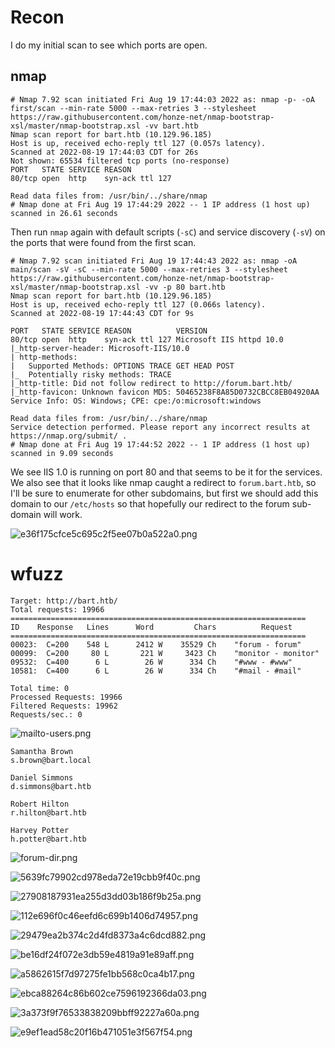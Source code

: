 # Recon

I do my initial scan to see which ports are open.

## nmap
```
# Nmap 7.92 scan initiated Fri Aug 19 17:44:03 2022 as: nmap -p- -oA first/scan --min-rate 5000 --max-retries 3 --stylesheet https://raw.githubusercontent.com/honze-net/nmap-bootstrap-xsl/master/nmap-bootstrap.xsl -vv bart.htb
Nmap scan report for bart.htb (10.129.96.185)
Host is up, received echo-reply ttl 127 (0.057s latency).
Scanned at 2022-08-19 17:44:03 CDT for 26s
Not shown: 65534 filtered tcp ports (no-response)
PORT   STATE SERVICE REASON
80/tcp open  http    syn-ack ttl 127

Read data files from: /usr/bin/../share/nmap
# Nmap done at Fri Aug 19 17:44:29 2022 -- 1 IP address (1 host up) scanned in 26.61 seconds
```

Then run `nmap` again with default scripts (`-sC`) and service discovery (`-sV`) on the ports that were found from the first scan.

```
# Nmap 7.92 scan initiated Fri Aug 19 17:44:43 2022 as: nmap -oA main/scan -sV -sC --min-rate 5000 --max-retries 3 --stylesheet https://raw.githubusercontent.com/honze-net/nmap-bootstrap-xsl/master/nmap-bootstrap.xsl -vv -p 80 bart.htb
Nmap scan report for bart.htb (10.129.96.185)
Host is up, received echo-reply ttl 127 (0.066s latency).
Scanned at 2022-08-19 17:44:43 CDT for 9s

PORT   STATE SERVICE REASON          VERSION
80/tcp open  http    syn-ack ttl 127 Microsoft IIS httpd 10.0
|_http-server-header: Microsoft-IIS/10.0
| http-methods: 
|   Supported Methods: OPTIONS TRACE GET HEAD POST
|_  Potentially risky methods: TRACE
|_http-title: Did not follow redirect to http://forum.bart.htb/
|_http-favicon: Unknown favicon MD5: 50465238F8A85D0732CBCC8EB04920AA
Service Info: OS: Windows; CPE: cpe:/o:microsoft:windows

Read data files from: /usr/bin/../share/nmap
Service detection performed. Please report any incorrect results at https://nmap.org/submit/ .
# Nmap done at Fri Aug 19 17:44:52 2022 -- 1 IP address (1 host up) scanned in 9.09 seconds
```

We see IIS 1.0 is running on port 80 and that seems to be it for the services. We also see that it looks like nmap caught a redirect to `forum.bart.htb`, so I'll be sure to enumerate for other subdomains, but first we should add this domain to our `/etc/hosts` so that hopefully our redirect to the forum sub-domain will work.

![e36f175cfce5c695c2f5ee07b0a522a0.png](../_resources/e36f175cfce5c695c2f5ee07b0a522a0.png)



# wfuzz

```
Target: http://bart.htb/
Total requests: 19966
==================================================================
ID    Response   Lines      Word         Chars          Request    
==================================================================
00023:  C=200    548 L	    2412 W	  35529 Ch	  "forum - forum"
00099:  C=200     80 L	     221 W	   3423 Ch	  "monitor - monitor"
09532:  C=400      6 L	      26 W	    334 Ch	  "#www - #www"
10581:  C=400      6 L	      26 W	    334 Ch	  "#mail - #mail"

Total time: 0
Processed Requests: 19966
Filtered Requests: 19962
Requests/sec.: 0
```



![mailto-users.png](../_resources/mailto-users-1.png)

```
Samantha Brown
s.brown@bart.local

Daniel Simmons
d.simmons@bart.htb

Robert Hilton
r.hilton@bart.htb

Harvey Potter
h.potter@bart.htb
```



![forum-dir.png](../_resources/forum-dir-1.png)

![5639fc79902cd978eda72e19cbb9f40c.png](../_resources/5639fc79902cd978eda72e19cbb9f40c.png)

![27908187931ea255d3dd03b186f9b25a.png](../_resources/27908187931ea255d3dd03b186f9b25a.png)

![112e696f0c46eefd6c699b1406d74957.png](../_resources/112e696f0c46eefd6c699b1406d74957.png)

![29479ea2b374c2d4fd8373a4c6dcd882.png](../_resources/29479ea2b374c2d4fd8373a4c6dcd882.png)

![be16df24f072e3db59e4819a91e89aff.png](../_resources/be16df24f072e3db59e4819a91e89aff.png)

![a5862615f7d97275fe1bb568c0ca4b17.png](../_resources/a5862615f7d97275fe1bb568c0ca4b17.png)

![ebca88264c86b602ce7596192366da03.png](../_resources/ebca88264c86b602ce7596192366da03.png)

![3a373f9f76533838209bbff92227a60a.png](../_resources/3a373f9f76533838209bbff92227a60a.png)

![e9ef1ead58c20f16b471051e3f567f54.png](../_resources/e9ef1ead58c20f16b471051e3f567f54.png)



